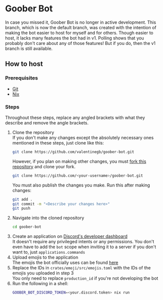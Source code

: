 # Goober Bot

In case you missed it, Goober Bot is no longer in active development. This
branch, which is now the default branch, was created with the intention of
making the bot easier to host for myself and for others. Though easier to host,
it lacks many features the bot had in v1. Polling shows that you probably don't
care about any of those features! But if you do, then the v1 branch is still
available.

## How to host

### Prerequisites

- [Git](https://git-scm.com/install/)
- [Nix](https://nixos.org/download/)

### Steps

Throughout these steps, replace any angled brackets with what they describe and
remove the angle brackets.

1. Clone the repository \
   If you don't make any changes except the absolutely necessary ones mentioned
   in these steps, just clone like this:
   ```sh
   git clone https://github.com/valentinegb/goober-bot.git
   ```
   However, if you plan on making other changes, you must [fork this repository](https://github.com/valentinegb/goober-bot/fork)
   and clone your fork.
   ```sh
   git clone https://github.com/<your-username>/goober-bot.git
   ```
   You must also publish the changes you make. Run this after making changes:
   ```sh
   git add .
   git commit -m "<Describe your changes here>"
   git push
   ```
2. Navigate into the cloned repository
   ```sh
   cd goober-bot
   ```
2. Create an application on [Discord's developer dashboard](https://discord.com/developers/applications) \
   It doesn't require any privileged intents or any permissions. You don't even
   have to add the `bot` scope when inviting it to a server if you don't want
   to, just `applications.commands`
3. Upload emojis to the application \
   The emojis the bot officially uses can be found [here](https://volpeon.ink/emojis/floof/)
4. Replace the IDs in `crates/emoji/src/emojis.toml` with the IDs of the emojis
   you uploaded in step 3 \
   You only need to replace `production_id` if you're not developing the bot
5. Run the following in a shell:
   ```sh
   GOOBER_BOT_DISCORD_TOKEN=<your.discord.token> nix run
   ```
